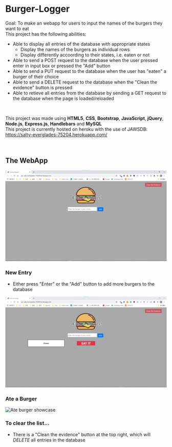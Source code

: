 # Burger-Logger
Goal: To make an webapp for users to input the names of the burgers they want to eat<br>
This project has the following abilities:
- Able to display all entries of the database with appropriate states
    - Display the names of the burgers as individual rows
    - Display differently accoording to their states,  i.e. eaten or not
- Able to send a POST request to the database when the user pressed enter in input box or pressed the "Add" button
- Able to send a PUT request to the database when the user has "eaten" a burger of their choice
- Able to send a DELETE request to the database when the "Clean the evidence" button is pressed
- Able to retieve all entries from the database by sending a GET request to the database when the page is loaded/reloaded

<br>

This project was made using **HTML5**, **CSS**, **Bootstrap**, **JavaScript**, **jQuery**, **Node.js**, **Express.js**, **Handlebars** and **MySQL**<br>
This project is currently hosted on heroku with the use of JAWSDB: https://salty-everglades-75204.herokuapp.com/ <br>

<br>

## The WebApp
<img src="./img/readme/index.jpg" alt="Webapp showcase" style="margin-left: auto; margin-right: auto" />

### New Entry
- Either press "Enter" or the "Add" button to add more burgers to the database
<img src="./img/readme/addedBurger.jpg" alt="Added burger showcase" style="margin-left: auto; margin-right: auto" />

### Ate a Burger
<img src="./img/readmeateBurger.jpg" alt="Ate burger showcase" style="margin-left: auto; margin-right: auto" />

### To clear the list...
- There is a "Clean the evidence" button at the top right, which will *DELETE* all entries in the database